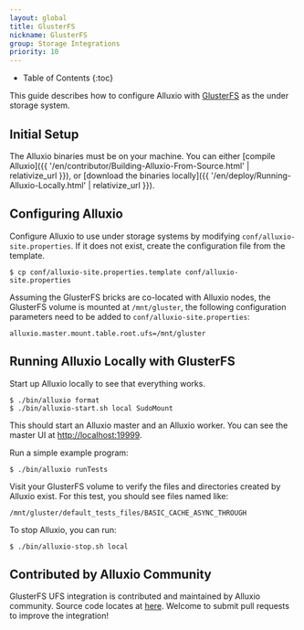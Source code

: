 ```yaml
---
layout: global
title: GlusterFS
nickname: GlusterFS
group: Storage Integrations
priority: 10
---
```


* Table of Contents
{:toc}

This guide describes how to configure Alluxio with [GlusterFS](http://www.gluster.org/) as the under
storage system.

## Initial Setup

The Alluxio binaries must be on your machine. You can either
[compile Alluxio]({{ '/en/contributor/Building-Alluxio-From-Source.html' | relativize_url }}), or
[download the binaries locally]({{ '/en/deploy/Running-Alluxio-Locally.html' | relativize_url }}).

## Configuring Alluxio

Configure Alluxio to use under storage systems by modifying
`conf/alluxio-site.properties`. If it does not exist, create the configuration file from the
template.

```console
$ cp conf/alluxio-site.properties.template conf/alluxio-site.properties
```

Assuming the GlusterFS bricks are co-located with Alluxio nodes, the GlusterFS volume is mounted at
`/mnt/gluster`, the following configuration parameters need to be added to
`conf/alluxio-site.properties`:

```
alluxio.master.mount.table.root.ufs=/mnt/gluster
```

## Running Alluxio Locally with GlusterFS

Start up Alluxio locally to see that everything works.

```console
$ ./bin/alluxio format
$ ./bin/alluxio-start.sh local SudoMount
```

This should start an Alluxio master and an Alluxio worker. You can see the master UI at
[http://localhost:19999](http://localhost:19999).

Run a simple example program:

```console
$ ./bin/alluxio runTests
```

Visit your GlusterFS volume to verify the files and directories created
by Alluxio exist. For this test, you should see files named like:

```
/mnt/gluster/default_tests_files/BASIC_CACHE_ASYNC_THROUGH
```

To stop Alluxio, you can run:

```console
$ ./bin/alluxio-stop.sh local
```

## Contributed by Alluxio Community

GlusterFS UFS integration is contributed and maintained by Alluxio community.
Source code locates at [here](https://github.com/Alluxio/alluxio-extensions/tree/master/underfs/glusterfs).
Welcome to submit pull requests to improve the integration!
